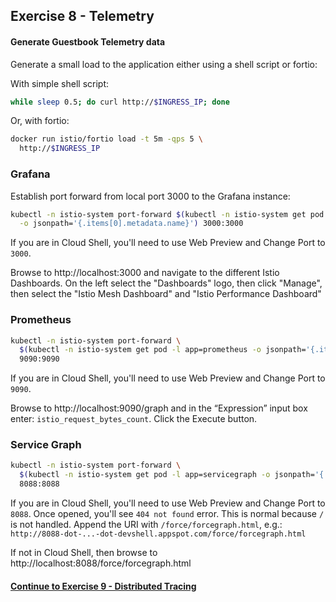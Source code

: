 ## Exercise 8 - Telemetry

#### Generate Guestbook Telemetry data

Generate a small load to the application either using a shell script or fortio:

With simple shell script:

```sh
while sleep 0.5; do curl http://$INGRESS_IP; done
```

Or, with fortio:

```sh
docker run istio/fortio load -t 5m -qps 5 \
  http://$INGRESS_IP
```

### Grafana

Establish port forward from local port 3000 to the Grafana instance:
```sh
kubectl -n istio-system port-forward $(kubectl -n istio-system get pod -l app=telemetry \
  -o jsonpath='{.items[0].metadata.name}') 3000:3000
```

If you are in Cloud Shell, you'll need to use Web Preview and Change Port to `3000`.

Browse to http://localhost:3000 and navigate to the different Istio Dashboards. On the left select the "Dashboards" logo, then click "Manage", then select the "Istio Mesh Dashboard" and "Istio Performance Dashboard"

### Prometheus
```sh
kubectl -n istio-system port-forward \
  $(kubectl -n istio-system get pod -l app=prometheus -o jsonpath='{.items[0].metadata.name}') \
  9090:9090
```

If you are in Cloud Shell, you'll need to use Web Preview and Change Port to `9090`.  

Browse to http://localhost:9090/graph and in the “Expression” input box enter: `istio_request_bytes_count`. Click the Execute button.

### Service Graph

```sh
kubectl -n istio-system port-forward \
  $(kubectl -n istio-system get pod -l app=servicegraph -o jsonpath='{.items[0].metadata.name}') \
  8088:8088
```

If you are in Cloud Shell, you'll need to use Web Preview and Change Port to `8088`. Once opened, you'll see `404 not found` error. This is normal because `/` is not handled. Append the URI with `/force/forcegraph.html`, e.g.: `http://8088-dot-...-dot-devshell.appspot.com/force/forcegraph.html`

If not in Cloud Shell, then browse to http://localhost:8088/force/forcegraph.html

#### [Continue to Exercise 9 - Distributed Tracing](../exercise-9/README.md)
